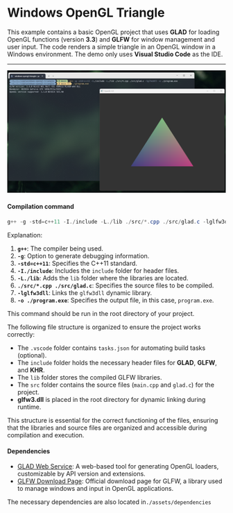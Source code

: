 # Windows OpenGL Triangle

This example contains a basic OpenGL project that uses **GLAD** for loading OpenGL functions (version **3.3**) and **GLFW** for window management and user input. The code renders a simple triangle in an OpenGL window in a Windows environment. The demo only uses **Visual Studio Code** as the IDE.

____

![](./assets/images/test.png)

#### Compilation command

```powershell
g++ -g -std=c++11 -I./include -L./lib ./src/*.cpp ./src/glad.c -lglfw3dll -o ./program.exe
```

Explanation:

1. **`g++`**: The compiler being used.
2. **`-g`**: Option to generate debugging information.
3. **`-std=c++11`**: Specifies the C++11 standard.
4. **`-I./include`**: Includes the `include` folder for header files.
5. **`-L./lib`**: Adds the `lib` folder where the libraries are located.
6. **`./src/*.cpp ./src/glad.c`**: Specifies the source files to be compiled.
7. **`-lglfw3dll`**: Links the `glfw3dll` dynamic library.
8. **`-o ./program.exe`**: Specifies the output file, in this case, `program.exe`.

This command should be run in the root directory of your project.

The following file structure is organized to ensure the project works correctly:

- The `.vscode` folder contains `tasks.json` for automating build tasks (optional).
- The `include` folder holds the necessary header files for **GLAD**, **GLFW**, and **KHR**.
- The `lib` folder stores the compiled GLFW libraries.
- The `src` folder contains the source files (`main.cpp` and `glad.c`) for the project.
- **glfw3.dll** is placed in the root directory for dynamic linking during runtime.

This structure is essential for the correct functioning of the files, ensuring that the libraries and source files are organized and accessible during compilation and execution.

#### Dependencies

- [GLAD Web Service](https://glad.dav1d.de/): A web-based tool for generating OpenGL loaders, customizable by API version and extensions.
- [GLFW Download Page](https://www.glfw.org/download.html): Official download page for GLFW, a library used to manage windows and input in OpenGL applications.

The necessary dependencies are also located in`./assets/dependencies`